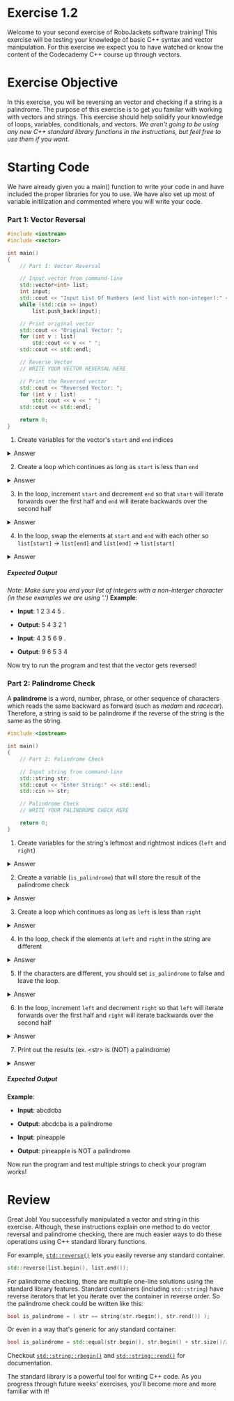 # Exercise 1.2
Welcome to your second exercise of RoboJackets software training! This exercise will be testing your knowledge of basic C++ syntax and vector manipulation. For this exercise we expect you to have watched or know the content of the Codecademy C++ course up through vectors.

# Exercise Objective
In this exercise, you will be reversing an vector and checking if a string is a palindrome. The purpose of this exercise is to get you familar with working with vectors and strings. This exercise should help solidify your knowledge of loops, variables, conditionals, and vectors. _We aren't going to be using any new C++ standard library functions in the instructions, but feel free to use them if you want._

# Starting Code
We have already given you a main() function to write your code in and have included the proper libraries for you to use. We have also set up most of variable initilization and commented where you will write your code.


### Part 1: Vector Reversal
```c++
#include <iostream>
#include <vector>

int main()
{
    // Part 1: Vector Reversal

    // Input vector from command-line
    std::vector<int> list;
    int input;
    std::cout << "Input List Of Numbers (end list with non-integer):" << std::endl;
    while (std::cin >> input)
        list.push_back(input);

    // Print original vector
    std::cout << "Original Vector: ";
    for (int v : list)
        std::cout << v << " ";
    std::cout << std::endl;

    // Reverse Vector
    // WRITE YOUR VECTOR REVERSAL HERE

    // Print the Reversed vector
    std::cout << "Reversed Vector: ";
    for (int v : list)
        std::cout << v << " ";
    std::cout << std::endl;

    return 0;
}
```

1. Create variables for the vector's `start` and `end` indices
<details>
  <summary>Answer</summary>

  ```c++
    int start = 0;
    int end = list.size() - 1;
  ```

</details>

2. Create a loop which continues as long as `start` is less than `end`
<details>
  <summary>Answer</summary>

  ```c++
    while (start < end)
    {
        // MORE CODE
    }
  ```

</details>

3. In the loop, increment `start` and decrement `end` so that `start` will iterate forwards over the first half and `end` will iterate backwards over the second half
<details>
  <summary>Answer</summary>

  ```c++
    while (start < end)
    {
        // MORE CODE

        start++;
        end--;
    }
  ```

</details>

4. In the loop, swap the elements at `start` and `end` with each other so `list[start]` -> `list[end]` and `list[end]` -> `list[start]`
<details>
  <summary>Answer</summary>

  ```c++
    while (start < end)
    {
        int temp = list[start];
        list[start] = list[end];
        list[end] = temp;
        start++;
        end--;
    }
  ```

</details>

##### Expected Output
_Note: Make sure you end your list of integers with a non-interger character (in these examples we are using '.')_
**Example**:
  - **Input**: 1 2 3 4 5 .
  - **Output**: 5 4 3 2 1

  - **Input**: 4 3 5 6 9 .
  - **Output**: 9 6 5 3 4

Now try to run the program and test that the vector gets reversed!


### Part 2: Palindrome Check
A **palindrome** is a word, number, phrase, or other sequence of characters which reads the same backward as forward (such as _madam_ and _racecar_). Therefore, a string is said to be palindrome if the reverse of the string is the same as the string.

```c++
#include <iostream>

int main()
{
    // Part 2: Palindrome Check

    // Input string from command-line
    std::string str;
    std::cout << "Enter String:" << std::endl;
    std::cin >> str;

    // Palindrome Check
    // WRITE YOUR PALINDROME CHECK HERE

    return 0;
}
```

1. Create variables for the string's leftmost and rightmost indices (`left` and `right`)
<details>
  <summary>Answer</summary>

  ```c++
    int left = 0;
    int right = str.length() - 1;
  ```

</details>

2. Create a variable (`is_palindrome`) that will store the result of the palindrome check
<details>
  <summary>Answer</summary>

  ```c++
    bool is_palindrome = true;
  ```

</details>

3. Create a loop which continues as long as `left` is less than `right`
<details>
  <summary>Answer</summary>

  ```c++
    while (left < right)
    {
        // MORE CODE
    }
  ```

</details>

4. In the loop, check if the elements at `left` and `right` in the string are different
<details>
  <summary>Answer</summary>

  ```c++
    while (left < right)
    {
        if (str[left] != str[right])
        {
            // MORE CODE
        }
    }
  ```

</details>

5. If the characters are different, you should set `is_palindrome` to false and leave the loop.
<details>
  <summary>Answer</summary>

  ```c++
    while (h > l)
    {
        if (str[l] != str[h])
        {
            is_palindrome = false;
            break;
        }
    }
  ```

</details>

6. In the loop, increment `left` and decrement `right` so that `left` will iterate forwards over the first half and `right` will iterate backwards over the second half
<details>
  <summary>Answer</summary>

  ```c++
    while (left < right)
    {
        if (str[left] != str[right])
        {
            is_palindrome = false;
            break;
        }
        left++;
        right--;
    }
  ```

</details>

7. Print out the results (ex. <str\> is (NOT) a palindrome)
<details>
  <summary>Answer</summary>

  ```c++
    if (is_palindrome)
        std::cout << str << " is a palindrome" << std::endl;
    else
        std::cout << str << " is NOT a palindrome" << std::endl;
  ```

</details>

##### Expected Output
**Example**:
  - **Input**: abcdcba
  - **Output**: abcdcba is a palindrome

  - **Input**: pineapple
  - **Output**: pineapple is NOT a palindrome

Now run the program and test multiple strings to check your program works!

# Review
Great Job! You successfully manipulated a vector and string in this exercise. Although, these instructions explain one method to do vector reversal and palindrome checking, there are much easier ways to do these operations using C++ standard library functions.

For example, [`std::reverse()`](https://en.cppreference.com/w/cpp/algorithm/reverse) lets you easily reverse any standard container.

```c++
std::reverse(list.begin(), list.end());
```

For palindrome checking, there are multiple one-line solutions using the standard library features. Standard containers (including `std::string`) have reverse iterators that let you iterate over the container in reverse order. So the palindrome check could be written like this:

```c++
bool is_palindrome = ( str == string(str.rbegin(), str.rend()) );
```

Or even in a way that's generic for any standard container:

```c++
bool is_palindrome = std::equal(str.begin(), str.begin() + str.size()/2, str.rbegin());
```

Checkout [`std::string::rbegin()`](https://en.cppreference.com/w/cpp/string/basic_string/rbegin) and [`std::string::rend()`](https://en.cppreference.com/w/cpp/string/basic_string/rend) for documentation.

The standard library is a powerful tool for writing C++ code. As you progress through future weeks' exercises, you'll become more and more familiar with it!
